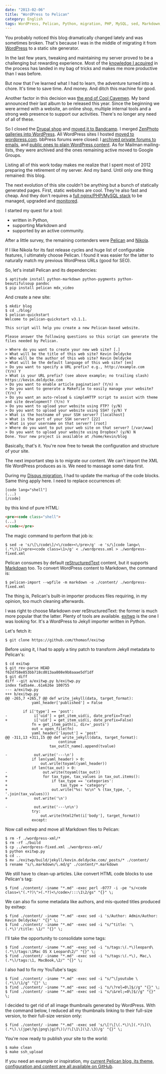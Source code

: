 ```yaml
---
date: "2013-02-06"
title: "WordPress to Pelican"
category: English
tags: WordPress, Pelican, Python, migration, PHP, MySQL, sed, Markdown, reStructuredText, ZenPhoto, Cool Cavemen, Regular expression
---
```


You probably noticed this blog dramatically changed lately and was sometimes
broken. That's because I was in the middle of migrating it from
[WordPress](https://wordpress.org) to a static site generator.

In the last few years, tweaking and maintaining my server proved to be a
challenging but rewarding experience. Most of the [knowledge I
acquired]({tag}debian) in the process has landed in
my bag of tricks and makes me more productive than I was before.

But now that I've learned what I had to learn, the adventure turned into a
chore. It's time to save time. And money. And ditch this machine for good.

Another factor in this decision was [the end of Cool
Cavemen](https://coolcavemen.com/2012/12/22/cool-cavemen-the-end/). My band
announced their last album to be released this year. Since the beginning we
were armed with a website, an online shop, multiple internal tools and a strong
web presence to support our activities. There's no longer any need of all of
these.

So I closed the [Drupal
shop]({filename}/2011/chose-ubercart-magento-oscommerce.md)
and [moved it to
Bandcamp](https://coolcavemen.com/2012/05/27/cool-cavemen-bandcamp-baisse-prix/).
I merged [ZenPhoto galleries into
WordPress]({filename}/2012/zenphoto-wordpress-migration.md).
All WordPress sites I hosted [moved to
wordpress.com](https://en.support.wordpress.com/moving-a-blog/#moving-from-wordpress-org).
bbPress forums were closed: I [archived private forums to
emails]({filename}/2012/converting-bbpress-forum-mailbox-archive.md),
and [public ones to plain WordPress
content]({filename}/2012/transfer-bbpress-to-plain-wordpress.md).
As for Mailman mailing-lists, they were archived and the ones remaining active
moved to Google Groups.

Listing all of this work today makes me realize that I spent most of 2012
preparing the retirement of my server. And my band. Until only one thing
remained: this blog.

The next evolution of this site couldn't be anything but a bunch of statically
generated pages. First, static websites are cool. They're also fast and cheap.
And they don't requires a [full nginx/PHP/MySQL
stack]({filename}/2011/nginx-php-fpm-mysql-debian-squeeze-server.md)
to be managed, upgraded and
[monitored]({filename}/2011/munin-monitor-debian-squeeze-server.md).

I started my quest for a tool:

  * written in Python,
  * supporting Markdown and
  * supported by an active community.

After a little survey, the remaining contenders were
[Pelican](https://getpelican.com) and [Nikola](https://nikola.ralsina.com.ar).

If I like Nikola for its fast release cycles and huge list of configurable
features, I ultimately choose Pelican. I found it was easier for the latter to
naturally match my previous WordPress URLs (good for SEO).

So, let's install Pelican and its dependencies:

```shell-session
$ aptitude install python-markdown python-pygments python-beautifulsoup pandoc
$ pip install pelican mdx_video
```

And create a new site:

```shell-session
$ mkdir blog
$ cd ./blog/
$ pelican-quickstart
Welcome to pelican-quickstart v3.1.1.

This script will help you create a new Pelican-based website.

Please answer the following questions so this script can generate the files needed by Pelican.

> Where do you want to create your new web site? [.]
> What will be the title of this web site? Kevin Deldycke
> Who will be the author of this web site? Kevin Deldycke
> What will be the default language of this web site? [en]
> Do you want to specify a URL prefix? e.g., http://example.com   (Y/n) Y
> What is your URL prefix? (see above example; no trailing slash) https://kevin.deldycke.com
> Do you want to enable article pagination? (Y/n) n
> Do you want to generate a Makefile to easily manage your website? (Y/n) Y
> Do you want an auto-reload & simpleHTTP script to assist with theme and site development? (Y/n) Y
> Do you want to upload your website using FTP? (y/N)
> Do you want to upload your website using SSH? (y/N) Y
> What is the hostname of your SSH server? [localhost]
> What is the port of your SSH server? [22]
> What is your username on that server? [root]
> Where do you want to put your web site on that server? [/var/www]
> Do you want to upload your website using Dropbox? (y/N) N
Done. Your new project is available at /home/kevin/blog
```

Basically, that's it. You're now free to tweak the configuration and structure
of your site.

The next important step is to migrate our content. We can't import the XML file
WordPress produces as is. We need to massage some data first.

During my [Disqus
migration]({filename}/2013/wordpress-disqus-migration.md), I
had to update the markup of the code blocks. Same thing apply here. I need to
replace occurrences of:

```bbcode
[code lang="shell"]
(...)
[/code]
```

by this kind of pure HTML:

```html
<pre><code class="shell">
(...)
</code></pre>
```

The magic command to perform that job is:

```shell-session
$ sed -e 's/\[\/code\]/<\/code><\/pre>/g' -e 's/\[code lang=\(.*\)\]/<pre><code class=\1>/g' < ./wordpress.xml > ./wordpress-fixed.xml
```

Pelican consumes by default
[reStructuredText](https://en.wikipedia.org/wiki/ReStructuredText) content, but
it supports [Markdown](https://en.wikipedia.org/wiki/Markdown) too. To convert
WordPress content to Markdown, the command is:

```shell-session
$ pelican-import --wpfile -m markdown -o ./content/ ./wordpress-fixed.xml
```

The thing is, Pelican's built-in importer produces files requiring, in my
opinion, too much cleaning afterwards.

I was right to choose Markdown over reStructuredText: the former is much more
popular that the latter. Plenty of tools are available.
[exitwp](https://github.com/thomasf/exitwp) is the one I was looking for. It's
a WordPress to Jekyll importer written in Python.

Let's fetch it:

```shell-session
$ git clone https://github.com/thomasf/exitwp
```

Before using it, I had to apply a tiny patch to transform Jekyll metadata to
Pelican's:

```shell-session
$ cd exitwp
$ git rev-parse HEAD
f62d758e853bb718cd013aa808e9b8aaae5df1df
$ git diff
diff --git a/exitwp.py b/exitwp.py
index fad5a4e..61e626e 100755
--- a/exitwp.py
+++ b/exitwp.py
@@ -265,7 +265,7 @@ def write_jekyll(data, target_format):
            yaml_header['published'] = False

        if i['type'] == 'post':
-            i['uid'] = get_item_uid(i, date_prefix=True)
+            i['uid'] = get_item_uid(i, date_prefix=False)
            fn = get_item_path(i, dir='_posts')
            out = open_file(fn)
            yaml_header['layout'] = 'post'
@@ -311,13 +311,15 @@ def write_jekyll(data, target_format):
                        continue
                    tax_out[t_name].append(tvalue)

-            out.write('---\n')
            if len(yaml_header) > 0:
                out.write(toyaml(yaml_header))
            if len(tax_out) > 0:
-                out.write(toyaml(tax_out))
+                for tax_type, tax_values in tax_out.items():
+                    if tax_type == 'categories':
+                        tax_type = 'category'
+                    out.write("%s: %s\n" % (tax_type, ', '.join(tax_values)))
+            out.write('\n')

-            out.write('---\n\n')
            try:
                out.write(html2fmt(i['body'], target_format))
            except:
```

Now call exitwp and move all Markdown files to Pelican:

```shell-session
$ rm -f ./wordpress-xml/*
$ rm -rf ./build
$ cp ../wordpress-fixed.xml ./wordpress-xml/
$ python exitwp.py
$ cd ..
$ mv ./exitwp/build/jekyll/kevin.deldycke.com/_posts/* ./content/
$ rename "s/\.markdown/\.md/g" ./content/*.markdown
```

We still have to clean-up articles. Like convert HTML code blocks to use
Pelican's tag:

```shell-session
$ find ./content/ -iname "*.md" -exec perl -0777 -i -pe "s/<code class=\"(.*?)\">(.*?)<\/code>/:::\1\2/gs" "{}" \;
```

We can also fix some metadata like authors, and mis-quoted titles produced by
exitwp:

```shell-session
$ find ./content/ -iname "*.md" -exec sed -i 's/Author: Admin/Author: Kevin Deldycke/' "{}" \;
$ find ./content/ -iname "*.md" -exec sed -i "s/^title: '\(.*\)'/title: \1/" "{}" \;
```

I'll take the opportunity to consolidate some tags:

```shell-session
$ find ./content/ -iname "*.md" -exec sed -i "s/tags:\(.*\)leopard\(.*\)/tags:\1Mac OS X Leopard\2/" "{}" \;
$ find ./content/ -iname "*.md" -exec sed -i "s/tags:\(.*\), Mac,\(.*\)/tags:\1, MacBook,\2/" "{}" \;
```

I also had to fix my YouTube's tags:

```shell-session
$ find ./content/ -iname "*.md" -exec sed -i "s/^\[youtube \(.*\)/\1/g" "{}" \;
$ find ./content/ -iname "*.md" -exec sed -i "s/\?rel=0\]$//g" "{}" \;
$ find ./content/ -iname "*.md" -exec sed -i "s/\&rel;=0\]$//g" "{}" \;
```

I decided to get rid of all image thumbnails generated by WordPress. With the
command below, I reduced all my thumbnails linking to their full-size version,
to their full-size version only:

```shell-session
$ find ./content/ -iname "*.md" -exec sed 's/\[!\[\(.*\)\](.*)\](\(.*\).\(jpe\?g\|png\|gif\))/!\[\1\](\2.\3)/g' "{}" \;
```

You're now ready to publish your site to the world:

```shell-session
$ make clean
$ make ssh_upload
```

If you need an example or inspiration, my [current Pelican blog, its theme,
configuration and content are all available on
GitHub](https://github.com/kdeldycke/kevin-deldycke-blog).
